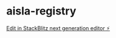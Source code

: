 # aisla-registry

[Edit in StackBlitz next generation editor ⚡️](https://stackblitz.com/~/github.com/zleman1593/aisla-registry)